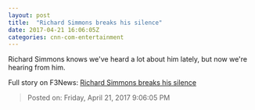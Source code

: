 ```yaml
---
layout: post
title:  "Richard Simmons breaks his silence"
date: 2017-04-21 16:06:05Z
categories: cnn-com-entertainment
---
```


Richard Simmons knows we've heard a lot about him lately, but now we're hearing from him.


Full story on F3News: [Richard Simmons breaks his silence](http://www.f3nws.com/n/BPgzDE)

> Posted on: Friday, April 21, 2017 9:06:05 PM

